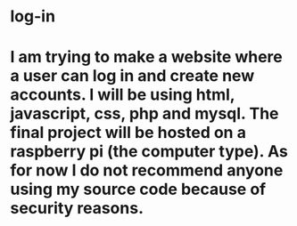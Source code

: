 # log-in
# I am trying to make a website where a user can log in and create new accounts. I will be using html, javascript, css, php and mysql. The final project will be hosted on a raspberry pi (the computer type). As for now I do not recommend anyone using my source code because of security reasons.
